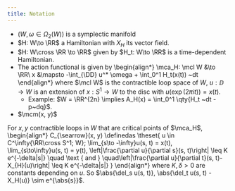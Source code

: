 ```yaml
---
title: Notation
---
```


- $(W, \omega \in \Omega_2(W))$ is a symplectic manifold
- $H: W\to \RR$ a Hamiltonian with $X_H$ its vector field.
- $H: W\cross \RR \to \RR$ given by $H_t: W\to \RR$ is a time-dependent Hamiltonian.
- The action functional is given by
  \begin{align*}
  \mca_H: \mcl W &\to \RR\\
  x &\mapsto -\int_{\DD} u^* \omega + \int_0^1 H_t(x(t)) ~dt
  \end{align*}
  where $\mcl W$ is the contractible loop space of $W$,
  $u: \DD \to W$ is an extension of $x: S^1\to W$ to the disc with $u(\exp(2\pi i t)) = x(t)$.
  - Example: $W = \RR^{2n} \implies A_H(x) = \int_0^1 \qty{H_t ~dt - p~dq}$. 
- $\mcm(x, y)$

For $x, y$ contractible loops in $W$ that are critical points of $\mca_H$,
\begin{align*}
C_{\searrow}(x, y) \definedas \theset{ 
u \in C^\infty{\RR\cross S^1; W}; 
\lim_{s\to -\infty}u(s, t) = x(t), 
\lim_{s\to\infty}u(s, t) = y(t),
\left|\frac{\partial u}{\partial s}(s, t)\right| \leq K e^{-\delta|s|} \quad \text { and } \quad\left|\frac{\partial u}{\partial t}(s, t)-X_{H}(u)\right| \leq K e^{-\delta|s|}
}
\end{align*}
where $K, \delta > 0$ are constants depending on $u$.
So $\abs{\del_s u(s, t)}, \abs{\del_t u(s, t) - X_H(u)}  \sim e^{\abs{s}}$.
